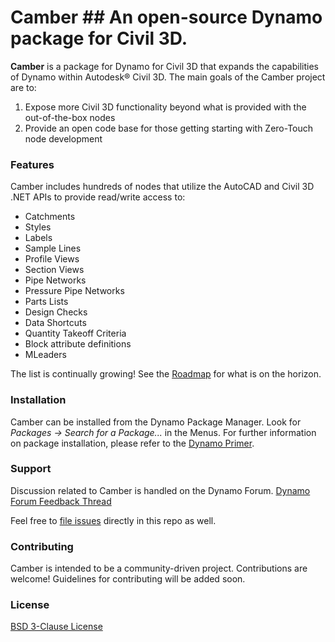 # Camber ## An open-source Dynamo package for Civil 3D.

**Camber** is a package for Dynamo for Civil 3D that expands the capabilities of Dynamo within Autodesk® Civil 3D. The main goals of the Camber project are to:

1. Expose more Civil 3D functionality beyond what is provided with the out-of-the-box nodes
2. Provide an open code base for those getting starting with Zero-Touch node development

### Features
Camber includes hundreds of nodes that utilize the AutoCAD and Civil 3D .NET APIs to provide read/write access to:

- Catchments
- Styles
- Labels
- Sample Lines
- Profile Views
- Section Views
- Pipe Networks
- Pressure Pipe Networks
- Parts Lists
- Design Checks
- Data Shortcuts
- Quantity Takeoff Criteria
- Block attribute definitions
- MLeaders

The list is continually growing! See the [Roadmap](https://github.com/mzjensen/Camber/projects/1) for what is on the horizon.

### Installation
Camber can be installed from the Dynamo Package Manager. Look for _Packages -> Search for a Package..._ in the Menus.
For further information on package installation, please refer to the [Dynamo Primer](https://primer.dynamobim.org/11_Packages/11-1_Introduction.html).

### Support
Discussion related to Camber is handled on the Dynamo Forum.
[Dynamo Forum Feedback Thread](https://forum.dynamobim.com/t/camber-feedback-thread/68942/19)

Feel free to [file issues](https://github.com/mzjensen/Camber/issues) directly in this repo as well.

### Contributing
Camber is intended to be a community-driven project. Contributions are welcome! Guidelines for contributing will be added soon.

### License
[BSD 3-Clause License](https://github.com/mzjensen/Camber/blob/main/LICENSE)
